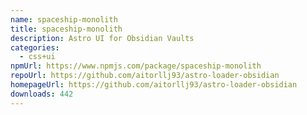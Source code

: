 ```yaml
---
name: spaceship-monolith
title: spaceship-monolith
description: Astro UI for Obsidian Vaults
categories:
  - css+ui
npmUrl: https://www.npmjs.com/package/spaceship-monolith
repoUrl: https://github.com/aitorllj93/astro-loader-obsidian
homepageUrl: https://github.com/aitorllj93/astro-loader-obsidian
downloads: 442
---
```

